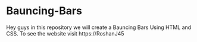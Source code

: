 # Bauncing-Bars
Hey guys in this repository we will create a Bauncing Bars Using HTML and CSS. To see the website visit https://RoshanJ45
